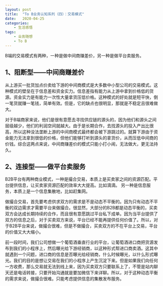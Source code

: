 ```yaml
---
layout: post
title:  "To B业务认知系列（四）：交易模式"
date:   2020-04-25
categories:
    - 生活感悟
tags:
    - 业务随想
    - To B
---
```


B端的交易模式有两种，一种是做中间商赚差价，另一种是做平台卖服务。  
  
## 1、阻断型——中间商赚差价
  
从上游买一批货加点价卖给下游的中间商模式是大多数中小型公司的交易模式。这种模式的壁垒在于信息差和资金实力。信息差指有能力从上游中拿到价格低的货源。资金实力是有能力一次性大量拿货压低价格。这种模式的好处就是短平快，倒一笔货就赚一笔钱，简单有效。但是，它的缺点也很明显，那就是不稳定且很难做大。  

对于B端商家来说，他们是很有意愿去寻找供应链的源头的，因为他们和源头之间层级越少，他们的利润空间就越大。由于是长期合作，去找源头的投入产出比很高，所以这种没法垄断上游的中间商模式最终都会被下游跳过的。就算下游由于资金能力无法拿到很低的价格，但他们能够打听到源头的拿货价，从而压低中间商的价钱。综合这两点来说，中间商赚差价的模式只能小打小闹，无法做大，更无法持久。  

## 2、连接型——做平台卖服务  
  
B2B平台有两种商业模式，一种是撮合交易，本质上是买卖家之间的资源匹配。平台提供信息，让买卖家资源匹配的效率大大提高。比如滴滴。 另一种是信息服务，本质上是一个信息集散地，比如赶集网。
  
做撮合交易，首先要考虑供求双方的需求是不是动态不平衡的。因为只有动态不平衡的双边需求才需要平台来做撮合。很显然，大部分的B2B都是动态平衡的，买卖双方会达成长期持续的合作，而且很有意愿跳过平台私下成单。因为当平台提供了双方的信息之后，对于买卖双方来说，平台已经不能再提供任何价值了。所以，对于B2B平台来说，做撮合很难，但是不做撮合，买卖双方的不在平台上交易，平台的价值又大大缩小。  
  
前一段时间，我们公司想做一个葡萄酒垂直行业的平台，让葡萄酒进口商把货源发布到我们的小程序上，然后曝光给下游经销商，以这种形式帮进口商卖酒。这其中就遇到一个问题，进口商的信息是否曝光给经销商，什么时候曝光，以什么形式曝光。我们的目的是想让交易在我们的小程序上产生沉淀下来。但是如果我们向任何一方收费，那么交易就无法到线上来，因为买卖双方只要联系上了，不管是站内聊天还是电话转接，只要开始沟通就是要加微信下来详聊。所以，对于这种动态平衡的需求来说，做撮合很难。只能考虑提供信息的集散发布服务。
  

